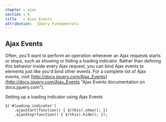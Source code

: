 ```yaml
---
chapter : ajax
section : 6
title   : Ajax Events
attribution:  jQuery Fundamentals
---
```

## Ajax Events

Often, you’ll want to perform an operation whenever an Ajax requests starts or
stops, such as showing or hiding a loading indicator.  Rather than defining
this behavior inside every Ajax request, you can bind Ajax events to elements
just like you'd bind other events.  For a complete list of Ajax events, visit
[http://docs.jquery.com/Ajax_Events](http://docs.jquery.com/Ajax_Events "Ajax
Events documentation on docs.jquery.com").

<div class="example" markdown="1">
Setting up a loading indicator using Ajax Events

    $('#loading_indicator')
        .ajaxStart(function() { $(this).show(); })
        .ajaxStop(function() { $(this).hide(); });
</div>
